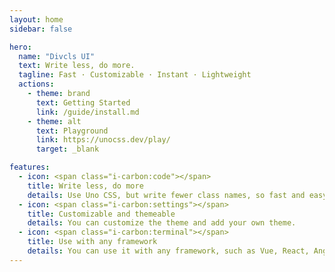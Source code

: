 ```yaml
---
layout: home
sidebar: false

hero:
  name: "Divcls UI"
  text: Write less, do more.
  tagline: Fast · Customizable · Instant · Lightweight
  actions:
    - theme: brand
      text: Getting Started
      link: /guide/install.md
    - theme: alt
      text: Playground
      link: https://unocss.dev/play/
      target: _blank

features:
  - icon: <span class="i-carbon:code"></span>
    title: Write less, do more
    details: Use Uno CSS, but write fewer class names, so fast and easy.
  - icon: <span class="i-carbon:settings"></span>
    title: Customizable and themeable
    details: You can customize the theme and add your own theme.
  - icon: <span class="i-carbon:terminal"></span>
    title: Use with any framework
    details: You can use it with any framework, such as Vue, React, Angular, etc.
---
```


